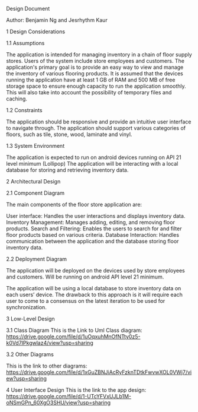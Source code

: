 
Design Document

Author: Benjamin Ng and Jesrhythm Kaur

1 Design Considerations

1.1 Assumptions

The application is intended for managing inventory in a chain of floor supply stores.
Users of the system include store employees and customers.
The application's primary goal is to provide an easy way to view and manage the inventory of various flooring products.
It is assumed that the devices running the application have at least 1 GB of RAM and 500 MB of free storage space to ensure enough capacity to run the application smoothly. This will also take into account the possibility of temporary files and caching.



1.2 Constraints

The application should be responsive and provide an intuitive user interface to navigate through.
The application should support various categories of floors, such as tile, stone, wood, laminate and vinyl.



1.3 System Environment

The application is expected to run on android devices running on API 21 level minimum (Lollipop)
The application will be interacting with a local database for storing and retrieving inventory data.

2 Architectural Design

2.1 Component Diagram






The main components of the floor store application are:

User interface: Handles the user interactions and displays inventory data.
Inventory Management: Manages adding, editing, and removing floor products.
Search and Filtering: Enables the users to search for and filter floor products based on various criteria.
Database Interaction: Handles communication between the application and the database storing floor inventory data.


2.2 Deployment Diagram

The application will be deployed on the devices used by store employees and customers. Will be running on android API level 21 minimum.

The application will be using a local database to store inventory data on each users’ device. The drawback to this approach is it will require each user to come to a consensus on the latest iteration to be used for synchronization.



3 Low-Level Design

3.1 Class Diagram
This is the Link to Uml Class diagram:
https://drive.google.com/file/d/1uOqxuhMnOfNTty0z5-k0Vd7IPkgwlaz4/view?usp=sharing


3.2 Other Diagrams

This is the link to other diagrams:
https://drive.google.com/file/d/1xGuZBNJiAcRyFzknTDtkFwvwXOL0VWj7/view?usp=sharing

4 User Interface Design
This is the link to the app design: 
https://drive.google.com/file/d/1-UTcYFVxUJLb1M-oNSmGPn_60XgO3SHU/view?usp=sharing



